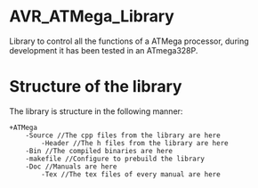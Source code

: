 # AVR_ATMega_Library
Library to control all the functions of a ATMega processor, during development it has been tested in an ATmega328P. 

# Structure of the library
The library is structure in the following manner:

	+ATMega
		-Source //The cpp files from the library are here
			-Header //The h files from the library are here
		-Bin //The compiled binaries are here
		-makefile //Configure to prebuild the library
		-Doc //Manuals are here
			-Tex //The tex files of every manual are here
			
